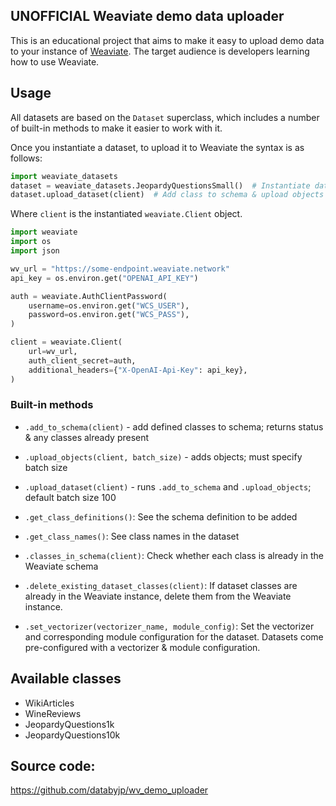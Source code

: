 ## UNOFFICIAL Weaviate demo data uploader

This is an educational project that aims to make it easy to upload demo data to your instance of [Weaviate](https://weaviate.io). The target audience is developers learning how to use Weaviate. 

## Usage

All datasets are based on the `Dataset` superclass, which includes a number of built-in methods to make it easier to work with it. 

Once you instantiate a dataset, to upload it to Weaviate the syntax is as follows:

```python
import weaviate_datasets
dataset = weaviate_datasets.JeopardyQuestionsSmall()  # Instantiate dataset
dataset.upload_dataset(client)  # Add class to schema & upload objects (uses batch uploads by default)
```

Where `client` is the instantiated `weaviate.Client` object.

```python
import weaviate
import os
import json

wv_url = "https://some-endpoint.weaviate.network"
api_key = os.environ.get("OPENAI_API_KEY")

auth = weaviate.AuthClientPassword(
    username=os.environ.get("WCS_USER"),
    password=os.environ.get("WCS_PASS"),
)

client = weaviate.Client(
    url=wv_url,
    auth_client_secret=auth,
    additional_headers={"X-OpenAI-Api-Key": api_key},
)
```

### Built-in methods

- `.add_to_schema(client)` - add defined classes to schema; returns status & any classes already present
- `.upload_objects(client, batch_size)` - adds objects; must specify batch size
- `.upload_dataset(client)` - runs `.add_to_schema` and `.upload_objects`; default batch size 100

- `.get_class_definitions()`: See the schema definition to be added
- `.get_class_names()`: See class names in the dataset
- `.classes_in_schema(client)`: Check whether each class is already in the Weaviate schema
- `.delete_existing_dataset_classes(client)`: If dataset classes are already in the Weaviate instance, delete them from the Weaviate instance.
- `.set_vectorizer(vectorizer_name, module_config)`: Set the vectorizer and corresponding module configuration for the dataset. Datasets come pre-configured with a vectorizer & module configuration. 


## Available classes

- WikiArticles 
- WineReviews
- JeopardyQuestions1k
- JeopardyQuestions10k

## Source code:

https://github.com/databyjp/wv_demo_uploader
